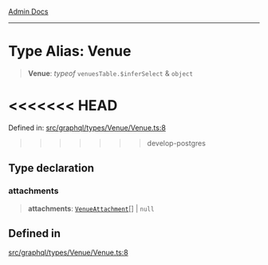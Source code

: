 [Admin Docs](/)

***

# Type Alias: Venue

> **Venue**: *typeof* `venuesTable.$inferSelect` & `object`

<<<<<<< HEAD
=======
Defined in: [src/graphql/types/Venue/Venue.ts:8](https://github.com/PalisadoesFoundation/talawa-api/blob/37e2d6abe1cabaa02f97a3c6c418b81e8fcb5a13/src/graphql/types/Venue/Venue.ts#L8)

>>>>>>> develop-postgres
## Type declaration

### attachments

> **attachments**: [`VenueAttachment`](../../../VenueAttachment/VenueAttachment/type-aliases/VenueAttachment.md)[] \| `null`

## Defined in

[src/graphql/types/Venue/Venue.ts:8](https://github.com/NishantSinghhhhh/talawa-api/blob/ff0f1d6ae21d3428519b64e42fe3bfdff573cb6e/src/graphql/types/Venue/Venue.ts#L8)
